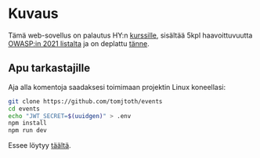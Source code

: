 # Kuvaus

Tämä web-sovellus on palautus HY:n [kurssille](https://cybersecuritybase.mooc.fi/module-3.1), sisältää 5kpl haavoittuvuutta [OWASP:in 2021 listalta](https://owasp.org/www-project-top-ten/) ja on deplattu [tänne](https://events.ttj.hu).

## Apu tarkastajille

Aja alla komentoja saadaksesi toimimaan projektin Linux koneellasi:

```bash
git clone https://github.com/tomjtoth/events
cd events
echo "JWT_SECRET=$(uuidgen)" > .env
npm install
npm run dev
```

Essee löytyy [täältä](./essay.md).
